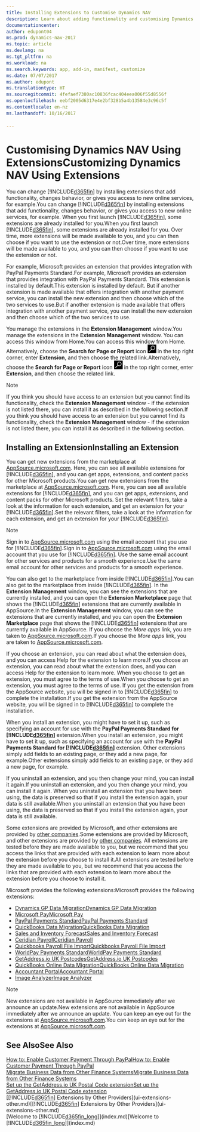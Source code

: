 ```yaml
---
title: Installing Extensions to Customise Dynamics NAV
description: Learn about adding functionality and customising Dynamics NAV by installing extensions.
documentationcenter: 
author: edupont04
ms.prod: dynamics-nav-2017
ms.topic: article
ms.devlang: na
ms.tgt_pltfrm: na
ms.workload: na
ms.search.keywords: app, add-in, manifest, customize
ms.date: 07/07/2017
ms.author: edupont
ms.translationtype: HT
ms.sourcegitcommit: 4fefaef7380ac10836fcac404eea006f55d8556f
ms.openlocfilehash: eebf2005d6317e4e2bf328b5a4b13584e3c96c5f
ms.contentlocale: en-nz
ms.lasthandoff: 10/16/2017

---
```

# <a name="customizing-dynamics-nav-using-extensions"></a><span data-ttu-id="ee4c1-103">Customising Dynamics NAV Using Extensions</span><span class="sxs-lookup"><span data-stu-id="ee4c1-103">Customizing Dynamics NAV Using Extensions</span></span>
<span data-ttu-id="ee4c1-104">You can change [!INCLUDE[d365fin](includes/d365fin_md.md)] by installing extensions that add functionality, changes behavior, or gives you access to new online services, for example.</span><span class="sxs-lookup"><span data-stu-id="ee4c1-104">You can change [!INCLUDE[d365fin](includes/d365fin_md.md)] by installing extensions that add functionality, changes behavior, or gives you access to new online services, for example.</span></span>
<span data-ttu-id="ee4c1-105">When you first launch [!INCLUDE[d365fin](includes/d365fin_md.md)], some extensions are already installed for you.</span><span class="sxs-lookup"><span data-stu-id="ee4c1-105">When you first launch [!INCLUDE[d365fin](includes/d365fin_md.md)], some extensions are already installed for you.</span></span> <span data-ttu-id="ee4c1-106">Over time, more extensions will be made available to you, and you can then choose if you want to use the extension or not.</span><span class="sxs-lookup"><span data-stu-id="ee4c1-106">Over time, more extensions will be made available to you, and you can then choose if you want to use the extension or not.</span></span>

<span data-ttu-id="ee4c1-107">For example, Microsoft provides an extension that provides integration with PayPal Payments Standard.</span><span class="sxs-lookup"><span data-stu-id="ee4c1-107">For example, Microsoft provides an extension that provides integration with PayPal Payments Standard.</span></span> <span data-ttu-id="ee4c1-108">This extension is installed by default.</span><span class="sxs-lookup"><span data-stu-id="ee4c1-108">This extension is installed by default.</span></span>
<span data-ttu-id="ee4c1-109">But if another extension is made available that offers integration with another payment service, you can install the new extension and then choose which of the two services to use.</span><span class="sxs-lookup"><span data-stu-id="ee4c1-109">But if another extension is made available that offers integration with another payment service, you can install the new extension and then choose which of the two services to use.</span></span>  

<span data-ttu-id="ee4c1-110">You manage the extensions in the **Extension Management** window.</span><span class="sxs-lookup"><span data-stu-id="ee4c1-110">You manage the extensions in the **Extension Management** window.</span></span> <span data-ttu-id="ee4c1-111">You can access this window from Home.</span><span class="sxs-lookup"><span data-stu-id="ee4c1-111">You can access this window from Home.</span></span> <span data-ttu-id="ee4c1-112">Alternatively, choose the **Search for Page or Report** icon ![Search for Page or Report](media/ui-search/search_small.png "Search for Page or Report icon") in the top right corner, enter **Extension**, and then choose the related link.</span><span class="sxs-lookup"><span data-stu-id="ee4c1-112">Alternatively, choose the **Search for Page or Report** icon ![Search for Page or Report](media/ui-search/search_small.png "Search for Page or Report icon") in the top right corner, enter **Extension**, and then choose the related link.</span></span>  

> [!NOTE]  
>   <span data-ttu-id="ee4c1-113">If you think you should have access to an extension but you cannot find its functionality, check the **Extension Management** window - if the extension is not listed there, you can install it as described in the following section.</span><span class="sxs-lookup"><span data-stu-id="ee4c1-113">If you think you should have access to an extension but you cannot find its functionality, check the **Extension Management** window - if the extension is not listed there, you can install it as described in the following section.</span></span>  

## <a name="installing-an-extension"></a><span data-ttu-id="ee4c1-114">Installing an Extension</span><span class="sxs-lookup"><span data-stu-id="ee4c1-114">Installing an Extension</span></span>
<span data-ttu-id="ee4c1-115">You can get new extensions from the marketplace at [AppSource.microsoft.com](https://appsource.microsoft.com/en-us/marketplace/apps?product=dynamics-365%3Bdynamics-365-for-financials&page=1). Here, you can see all available extensions for [!INCLUDE[d365fin](includes/d365fin_md.md)], and you can get apps, extensions, and content packs for other Microsoft products.</span><span class="sxs-lookup"><span data-stu-id="ee4c1-115">You can get new extensions from the marketplace at [AppSource.microsoft.com](https://appsource.microsoft.com/en-us/marketplace/apps?product=dynamics-365%3Bdynamics-365-for-financials&page=1). Here, you can see all available extensions for [!INCLUDE[d365fin](includes/d365fin_md.md)], and you can get apps, extensions, and content packs for other Microsoft products.</span></span> <span data-ttu-id="ee4c1-116">Set the relevant filters, take a look at the information for each extension, and get an extension for your [!INCLUDE[d365fin](includes/d365fin_md.md)].</span><span class="sxs-lookup"><span data-stu-id="ee4c1-116">Set the relevant filters, take a look at the information for each extension, and get an extension for your [!INCLUDE[d365fin](includes/d365fin_md.md)].</span></span>  
> [!NOTE]  
>   <span data-ttu-id="ee4c1-117">Sign in to [AppSource.microsoft.com](https://appsource.microsoft.com/) using the email account that you use for [!INCLUDE[d365fin](includes/d365fin_md.md)].</span><span class="sxs-lookup"><span data-stu-id="ee4c1-117">Sign in to [AppSource.microsoft.com](https://appsource.microsoft.com/) using the email account that you use for [!INCLUDE[d365fin](includes/d365fin_md.md)].</span></span> <span data-ttu-id="ee4c1-118">Use the same email account for other services and products for a smooth experience.</span><span class="sxs-lookup"><span data-stu-id="ee4c1-118">Use the same email account for other services and products for a smooth experience.</span></span>  

<span data-ttu-id="ee4c1-119">You can also get to the marketplace from inside [!INCLUDE[d365fin](includes/d365fin_md.md)].</span><span class="sxs-lookup"><span data-stu-id="ee4c1-119">You can also get to the marketplace from inside [!INCLUDE[d365fin](includes/d365fin_md.md)].</span></span> <span data-ttu-id="ee4c1-120">In the **Extension Management** window, you can see the extensions that are currently installed, and you can open the **Extension Marketplace** page that shows the [!INCLUDE[d365fin](includes/d365fin_md.md)] extensions that are currently available in AppSource.</span><span class="sxs-lookup"><span data-stu-id="ee4c1-120">In the **Extension Management** window, you can see the extensions that are currently installed, and you can open the **Extension Marketplace** page that shows the [!INCLUDE[d365fin](includes/d365fin_md.md)] extensions that are currently available in AppSource.</span></span> <span data-ttu-id="ee4c1-121">If you choose the *More apps* link, you are taken to [AppSource.microsoft.com](https://appsource.microsoft.com/en-us/marketplace/apps?product=dynamics-365%3Bdynamics-365-for-financials&page=1).</span><span class="sxs-lookup"><span data-stu-id="ee4c1-121">If you choose the *More apps* link, you are taken to [AppSource.microsoft.com](https://appsource.microsoft.com/en-us/marketplace/apps?product=dynamics-365%3Bdynamics-365-for-financials&page=1).</span></span>  

<span data-ttu-id="ee4c1-122">If you choose an extension, you can read about what the extension does, and you can access Help for the extension to learn more.</span><span class="sxs-lookup"><span data-stu-id="ee4c1-122">If you choose an extension, you can read about what the extension does, and you can access Help for the extension to learn more.</span></span> <span data-ttu-id="ee4c1-123">When you choose to get an extension, you must agree to the terms of use.</span><span class="sxs-lookup"><span data-stu-id="ee4c1-123">When you choose to get an extension, you must agree to the terms of use.</span></span> <span data-ttu-id="ee4c1-124">If you get the extension from the AppSource website, you will be signed in to [!INCLUDE[d365fin](includes/d365fin_md.md)] to complete the installation.</span><span class="sxs-lookup"><span data-stu-id="ee4c1-124">If you get the extension from the AppSource website, you will be signed in to [!INCLUDE[d365fin](includes/d365fin_md.md)] to complete the installation.</span></span>  

<span data-ttu-id="ee4c1-125">When you install an extension, you might have to set it up, such as specifying an account for use with the **PayPal Payments Standard for [!INCLUDE[d365fin](includes/d365fin_md.md)]** extension.</span><span class="sxs-lookup"><span data-stu-id="ee4c1-125">When you install an extension, you might have to set it up, such as specifying an account for use with the **PayPal Payments Standard for [!INCLUDE[d365fin](includes/d365fin_md.md)]** extension.</span></span>
<span data-ttu-id="ee4c1-126">Other extensions simply add fields to an existing page, or they add a new page, for example.</span><span class="sxs-lookup"><span data-stu-id="ee4c1-126">Other extensions simply add fields to an existing page, or they add a new page, for example.</span></span>   

<span data-ttu-id="ee4c1-127">If you uninstall an extension, and you then change your mind, you can install it again.</span><span class="sxs-lookup"><span data-stu-id="ee4c1-127">If you uninstall an extension, and you then change your mind, you can install it again.</span></span> <span data-ttu-id="ee4c1-128">When you uninstall an extension that you have been using, the data is preserved so that if you install the extension again, your data is still available.</span><span class="sxs-lookup"><span data-stu-id="ee4c1-128">When you uninstall an extension that you have been using, the data is preserved so that if you install the extension again, your data is still available.</span></span>  

<span data-ttu-id="ee4c1-129">Some extensions are provided by Microsoft, and other extensions are provided by [other companies](ui-extensions-other.md).</span><span class="sxs-lookup"><span data-stu-id="ee4c1-129">Some extensions are provided by Microsoft, and other extensions are provided by [other companies](ui-extensions-other.md).</span></span> <span data-ttu-id="ee4c1-130">All extensions are tested before they are made available to you, but we recommend that you access the links that are provided with each extension to learn more about the extension before you choose to install it.</span><span class="sxs-lookup"><span data-stu-id="ee4c1-130">All extensions are tested before they are made available to you, but we recommend that you access the links that are provided with each extension to learn more about the extension before you choose to install it.</span></span>  

<span data-ttu-id="ee4c1-131">Microsoft provides the following extensions:</span><span class="sxs-lookup"><span data-stu-id="ee4c1-131">Microsoft provides the following extensions:</span></span>  

* [<span data-ttu-id="ee4c1-132">Dynamics GP Data Migration</span><span class="sxs-lookup"><span data-stu-id="ee4c1-132">Dynamics GP Data Migration</span></span>](ui-extensions-dynamicsgp-data-migration.md)  
* [<span data-ttu-id="ee4c1-133">Microsoft Pay</span><span class="sxs-lookup"><span data-stu-id="ee4c1-133">Microsoft Pay</span></span>](ui-extensions-microsoft-pay-payments.md)
* [<span data-ttu-id="ee4c1-134">PayPal Payments Standard</span><span class="sxs-lookup"><span data-stu-id="ee4c1-134">PayPal Payments Standard</span></span>](ui-extensions-paypal-payments-standard.md)  
* [<span data-ttu-id="ee4c1-135">QuickBooks Data Migration</span><span class="sxs-lookup"><span data-stu-id="ee4c1-135">QuickBooks Data Migration</span></span>](ui-extensions-quickbooks-data-migration.md)  
* [<span data-ttu-id="ee4c1-136">Sales and Inventory Forecast</span><span class="sxs-lookup"><span data-stu-id="ee4c1-136">Sales and Inventory Forecast</span></span>](ui-extensions-sales-forecast.md)  
* [<span data-ttu-id="ee4c1-137">Ceridian Payroll</span><span class="sxs-lookup"><span data-stu-id="ee4c1-137">Ceridian Payroll</span></span>](ui-extensions-ceridian-payroll.md)  
* [<span data-ttu-id="ee4c1-138">Quickbooks Payroll File Import</span><span class="sxs-lookup"><span data-stu-id="ee4c1-138">Quickbooks Payroll File Import</span></span>](ui-extensions-quickbooks-payroll.md)  
* [<span data-ttu-id="ee4c1-139">WorldPay Payments Standard</span><span class="sxs-lookup"><span data-stu-id="ee4c1-139">WorldPay Payments Standard</span></span>](ui-extensions-worldpay-payments-standard.md)
* [<span data-ttu-id="ee4c1-140">GetAddress.io UK Postcodes</span><span class="sxs-lookup"><span data-stu-id="ee4c1-140">GetAddress.io UK Postcodes</span></span>](ui-extensions-getaddressio.md)
* [<span data-ttu-id="ee4c1-141">QuickBooks Online Data Migration</span><span class="sxs-lookup"><span data-stu-id="ee4c1-141">QuickBooks Online Data Migration</span></span>](ui-extensions-quickbooks-online-data-migration.md)
* [<span data-ttu-id="ee4c1-142">Accountant Portal</span><span class="sxs-lookup"><span data-stu-id="ee4c1-142">Accountant Portal</span></span>](ui-extensions-accountant-portal.md)  
* [<span data-ttu-id="ee4c1-143">Image Analyzer</span><span class="sxs-lookup"><span data-stu-id="ee4c1-143">Image Analyzer</span></span>](ui-extensions-image-analyzer.md)

> [!NOTE]  
>  <span data-ttu-id="ee4c1-144">New extensions are not available in AppSource immediately after we announce an update.</span><span class="sxs-lookup"><span data-stu-id="ee4c1-144">New extensions are not available in AppSource immediately after we announce an update.</span></span> <span data-ttu-id="ee4c1-145">You can keep an eye out for the extensions at  [AppSource.microsoft.com](https://appsource.microsoft.com/en-us/marketplace/apps?product=dynamics-365%3Bdynamics-365-for-financials&page=1).</span><span class="sxs-lookup"><span data-stu-id="ee4c1-145">You can keep an eye out for the extensions at  [AppSource.microsoft.com](https://appsource.microsoft.com/en-us/marketplace/apps?product=dynamics-365%3Bdynamics-365-for-financials&page=1).</span></span>

## <a name="see-also"></a><span data-ttu-id="ee4c1-146">See Also</span><span class="sxs-lookup"><span data-stu-id="ee4c1-146">See Also</span></span>
[<span data-ttu-id="ee4c1-147">How to: Enable Customer Payment Through PayPal</span><span class="sxs-lookup"><span data-stu-id="ee4c1-147">How to: Enable Customer Payment Through PayPal</span></span>](sales-how-enable-payment-service-extensions.md)  
[<span data-ttu-id="ee4c1-148">Migrate Business Data from Other Finance Systems</span><span class="sxs-lookup"><span data-stu-id="ee4c1-148">Migrate Business Data from Other Finance Systems</span></span>](upload-data.md)  
[<span data-ttu-id="ee4c1-149">Set up the GetAddress.io UK Postal Code extension</span><span class="sxs-lookup"><span data-stu-id="ee4c1-149">Set up the GetAddress.io UK Postal Code extension</span></span>](LocalFunctionality/UnitedKingdom/uk-setup-postal-code-service.md)  
<span data-ttu-id="ee4c1-150">[[!INCLUDE[d365fin](includes/d365fin_md.md)] Extensions by Other Providers](ui-extensions-other.md)</span><span class="sxs-lookup"><span data-stu-id="ee4c1-150">[[!INCLUDE[d365fin](includes/d365fin_md.md)] Extensions by Other Providers](ui-extensions-other.md)</span></span>  
<span data-ttu-id="ee4c1-151">[Welcome to [!INCLUDE[d365fin_long](includes/d365fin_long_md.md)]](index.md)</span><span class="sxs-lookup"><span data-stu-id="ee4c1-151">[Welcome to [!INCLUDE[d365fin_long](includes/d365fin_long_md.md)]](index.md)</span></span>  

##

